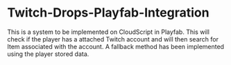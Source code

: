 # Twitch-Drops-Playfab-Integration
This is a system to be implemented on CloudScript in Playfab. This will check if the player has a attached Twitch account  and will then search for Item associated with the account.  A fallback method has been implemented using the player stored data.
